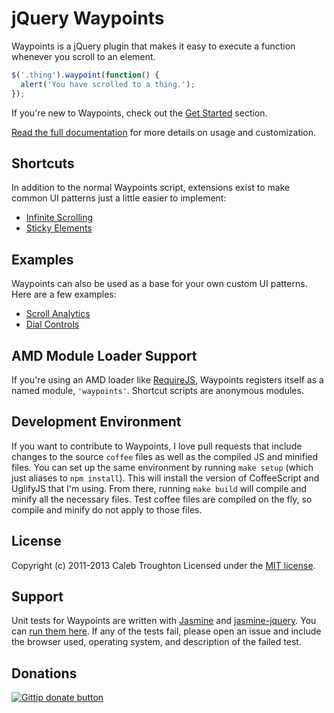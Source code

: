 # jQuery Waypoints

Waypoints is a jQuery plugin that makes it easy to execute a function whenever you scroll to an element.

```js
$('.thing').waypoint(function() {
  alert('You have scrolled to a thing.');
});
```
If you're new to Waypoints, check out the [Get Started](http://imakewebthings.github.com/jquery-waypoints/#get-started) section.

[Read the full documentation](http://imakewebthings.github.com/jquery-waypoints/#docs) for more details on usage and customization.

## Shortcuts

In addition to the normal Waypoints script, extensions exist to make common UI patterns just a little easier to implement:

- [Infinite Scrolling](http://imakewebthings.github.com/jquery-waypoints/shortcuts/infinite-scroll)
- [Sticky Elements](http://imakewebthings.github.com/jquery-waypoints/shortcuts/sticky-elements)

## Examples

Waypoints can also be used as a base for your own custom UI patterns. Here are a few examples:

- [Scroll Analytics](http://imakewebthings.github.com/jquery-waypoints/examples/scroll-analytics)
- [Dial Controls](http://imakewebthings.github.com/jquery-waypoints/examples/dial-controls)

## AMD Module Loader Support

If you're using an AMD loader like [RequireJS](http://requirejs.org/), Waypoints registers itself as a named module, `'waypoints'`. Shortcut scripts are anonymous modules.

## Development Environment

If you want to contribute to Waypoints, I love pull requests that include changes to the source `coffee` files as well as the compiled JS and minified files. You can set up the same environment by running `make setup` (which just aliases to `npm install`). This will install the version of CoffeeScript and UglifyJS that I'm using. From there, running `make build` will compile and minify all the necessary files. Test coffee files are compiled on the fly, so compile and minify do not apply to those files.

## License

Copyright (c) 2011-2013 Caleb Troughton
Licensed under the [MIT license](https://github.com/imakewebthings/jquery-waypoints/blob/master/licenses.txt).

## Support

Unit tests for Waypoints are written with [Jasmine](http://pivotal.github.com/jasmine/) and [jasmine-jquery](https://github.com/velesin/jasmine-jquery).  You can [run them here](http://imakewebthings.github.com/jquery-waypoints/test/). If any of the tests fail, please open an issue and include the browser used, operating system, and description of the failed test.

## Donations

[![Gittip donate button](http://img.shields.io/gittip/imakewebthings.png)](https://www.gittip.com/imakewebthings/ "Donate weekly to this project using Gittip")
